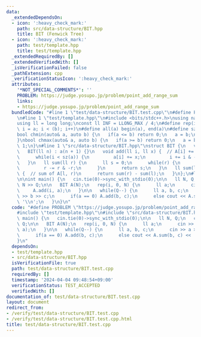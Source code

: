 ```yaml
---
data:
  _extendedDependsOn:
  - icon: ':heavy_check_mark:'
    path: src/data-structure/BIT.hpp
    title: BIT (Fenwick Tree)
  - icon: ':heavy_check_mark:'
    path: test/template.hpp
    title: test/template.hpp
  _extendedRequiredBy: []
  _extendedVerifiedWith: []
  _isVerificationFailed: false
  _pathExtension: cpp
  _verificationStatusIcon: ':heavy_check_mark:'
  attributes:
    '*NOT_SPECIAL_COMMENTS*': ''
    PROBLEM: https://judge.yosupo.jp/problem/point_add_range_sum
    links:
    - https://judge.yosupo.jp/problem/point_add_range_sum
  bundledCode: "#line 1 \"test/data-structure/BIT.test.cpp\"\n#define PROBLEM \"https://judge.yosupo.jp/problem/point_add_range_sum\"\
    \n#line 1 \"test/template.hpp\"\n#include <bits/stdc++.h>\nusing namespace std;\n\
    using ll = long long;\nconst ll INF = LLONG_MAX / 4;\n#define rep(i, a, b) for(ll\
    \ i = a; i < (b); i++)\n#define all(a) begin(a), end(a)\n#define sz(a) ssize(a)\n\
    bool chmin(auto& a, auto b) {\n   if(a <= b) return 0;\n   a = b;\n   return 1;\n\
    }\nbool chmax(auto& a, auto b) {\n   if(a >= b) return 0;\n   a = b;\n   return\
    \ 1;\n}\n#line 1 \"src/data-structure/BIT.hpp\"\nstruct BIT {\n   vector<ll> a;\n\
    \   BIT(ll n) : a(n + 1) {}\n   void add(ll i, ll x) {  // A[i] += x\n      i++;\n\
    \      while(i < sz(a)) {\n         a[i] += x;\n         i += i & -i;\n      }\n\
    \   }\n   ll sum(ll r) {\n      ll s = 0;\n      while(r) {\n         s += a[r];\n\
    \         r -= r & -r;\n      }\n      return s;\n   }\n   ll sum(ll l, ll r)\
    \ {  // sum of A[l, r)\n      return sum(r) - sum(l);\n   }\n};\n#line 4 \"test/data-structure/BIT.test.cpp\"\
    \n\nint main() {\n   cin.tie(0)->sync_with_stdio(0);\n\n   ll N, Q;\n   cin >>\
    \ N >> Q;\n\n   BIT A(N);\n   rep(i, 0, N) {\n      ll a;\n      cin >> a;\n \
    \     A.add(i, a);\n   }\n\n   while(Q--) {\n      ll a, b, c;\n      cin >> a\
    \ >> b >> c;\n      if(a == 0) A.add(b, c);\n      else cout << A.sum(b, c) <<\
    \ '\\n';\n   }\n}\n"
  code: "#define PROBLEM \"https://judge.yosupo.jp/problem/point_add_range_sum\"\n\
    #include \"test/template.hpp\"\n#include \"src/data-structure/BIT.hpp\"\n\nint\
    \ main() {\n   cin.tie(0)->sync_with_stdio(0);\n\n   ll N, Q;\n   cin >> N >>\
    \ Q;\n\n   BIT A(N);\n   rep(i, 0, N) {\n      ll a;\n      cin >> a;\n      A.add(i,\
    \ a);\n   }\n\n   while(Q--) {\n      ll a, b, c;\n      cin >> a >> b >> c;\n\
    \      if(a == 0) A.add(b, c);\n      else cout << A.sum(b, c) << '\\n';\n   }\n\
    }\n"
  dependsOn:
  - test/template.hpp
  - src/data-structure/BIT.hpp
  isVerificationFile: true
  path: test/data-structure/BIT.test.cpp
  requiredBy: []
  timestamp: '2024-04-04 09:48:54+09:00'
  verificationStatus: TEST_ACCEPTED
  verifiedWith: []
documentation_of: test/data-structure/BIT.test.cpp
layout: document
redirect_from:
- /verify/test/data-structure/BIT.test.cpp
- /verify/test/data-structure/BIT.test.cpp.html
title: test/data-structure/BIT.test.cpp
---
```

